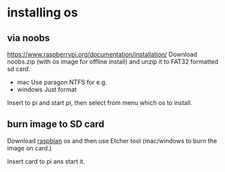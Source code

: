 # installing os 
## via noobs
https://www.raspberrypi.org/documentation/installation/
Download noobs.zip (with os image for offline install)  and unzip it to FAT32 formatted sd card.  
- mac
Use paragon NTFS for e.g.
- windows
Just format

Insert to pi and start pi, then select from menu which os to install.

## burn image to SD card

Download [raspbian](https://www.raspberrypi.org/downloads/raspbian/) os and then use Etcher tool (mac/windows to burn the image on card.)

Insert card to pi ans start it.

